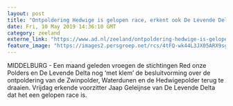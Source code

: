 ```yaml
---
layout: post
title: "Ontpoldering Hedwige is gelopen race, erkent ook De Levende Delta"
date: Fri, 10 May 2019 14:36:10 GMT
category: zeeland
externe_link: "https://www.ad.nl/zeeland/ontpoldering-hedwige-is-gelopen-race-erkent-ook-de-levende-delta~acf3389e/"
feature_image: "https://images2.persgroep.net/rcs/4tFQ-wk44L3JX05ARX9sgF_F6zk/diocontent/142672555/_fitwidth/400/?appId=21791a8992982cd8da851550a453bd7f&quality=0.7"
---
```


MIDDELBURG - Een maand geleden vroegen de stichtingen Red onze Polders en De Levende Delta nog ‘met klem’ de besluitvorming over de ontpoldering van de Zwinpolder, Waterdunen en de Hedwigepolder terug te draaien. Vrijdag erkende voorzitter Jaap Geleijnse van De Levende Delta dat het een gelopen race is.
